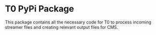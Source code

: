 # T0 PyPi Package

This package contains all the necessary code for T0 to process incoming streamer files and creating relevant output files for CMS.

